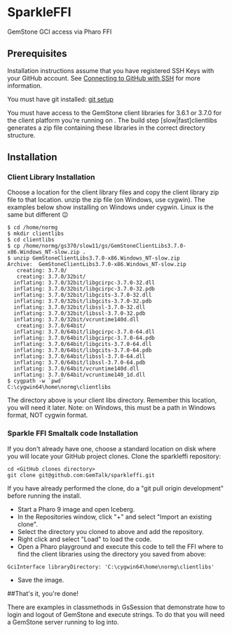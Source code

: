 # SparkleFFI
GemStone GCI access via Pharo FFI

## Prerequisites
Installation instructions assume that you have registered SSH Keys with your GitHub account. See [Connecting to GitHub with SSH](https://help.github.com/articles/connecting-to-github-with-ssh/) for more information.

You must have git installed: [git setup](https://help.github.com/articles/set-up-git/)

You must have access to the GemStone client libraries for 3.6.1 or 3.7.0 for the client platform you're running on .
The build step [slow|fast]clientlibs generates a zip file containing these libraries in the correct directory structure.

## Installation
### Client Library Installation
Choose a location for the client library files and copy the client library zip file to that location. unzip the zip file (on Windows, use cygwin).
The examples below show installing on Windows under cygwin. Linux is the same but different :wink:
```
$ cd /home/normg
$ mkdir clientlibs
$ cd clientlibs
$ cp /home/normg/gs370/slow11/gs/GemStoneClientLibs3.7.0-x86.Windows_NT-slow.zip .
$ unzip GemStoneClientLibs3.7.0-x86.Windows_NT-slow.zip
Archive:  GemStoneClientLibs3.7.0-x86.Windows_NT-slow.zip
   creating: 3.7.0/
   creating: 3.7.0/32bit/
  inflating: 3.7.0/32bit/libgcirpc-3.7.0-32.dll
  inflating: 3.7.0/32bit/libgcirpc-3.7.0-32.pdb
  inflating: 3.7.0/32bit/libgcits-3.7.0-32.dll
  inflating: 3.7.0/32bit/libgcits-3.7.0-32.pdb
  inflating: 3.7.0/32bit/libssl-3.7.0-32.dll
  inflating: 3.7.0/32bit/libssl-3.7.0-32.pdb
  inflating: 3.7.0/32bit/vcruntime140d.dll
   creating: 3.7.0/64bit/
  inflating: 3.7.0/64bit/libgcirpc-3.7.0-64.dll
  inflating: 3.7.0/64bit/libgcirpc-3.7.0-64.pdb
  inflating: 3.7.0/64bit/libgcits-3.7.0-64.dll
  inflating: 3.7.0/64bit/libgcits-3.7.0-64.pdb
  inflating: 3.7.0/64bit/libssl-3.7.0-64.dll
  inflating: 3.7.0/64bit/libssl-3.7.0-64.pdb
  inflating: 3.7.0/64bit/vcruntime140d.dll
  inflating: 3.7.0/64bit/vcruntime140_1d.dll
$ cygpath -w `pwd`
C:\cygwin64\home\normg\clientlibs

```
The directory above is your client libs directory. Remember this location, you will need it later. Note: on Windows, this must be a path in Windows format, NOT cygwin format.

### Sparkle FFI Smaltalk code Installation
If you don't already have one, choose a standard location on disk where you will locate your GitHub project clones.
Clone the sparkleffi repository:

```
cd <GitHub clones directory>
git clone git@github.com:GemTalk/sparkleffi.git
```
If you have already performed the clone, do a "git pull origin development" before running the install.
* Start a Pharo 9 image and open Iceberg.
* In the Repositories window, click "+" and select "Import an existing clone".
* Select the directory you cloned to above and add the repository.
* Right click and select "Load" to load the code.
* Open a Pharo playground and execute this code to tell the FFI where to find the client libraries using the directory you saved from above:

```
GciInterface libraryDirectory: 'C:\cygwin64\home\normg\clientlibs'
```
* Save the image.

##That's it, you're done!

There are examples in classmethods in GsSession that demonstrate how to login and logout of GemStone and execute strings. To do that you will need a GemStone server running to log into.





